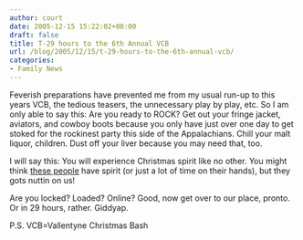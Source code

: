 ```yaml
---
author: court
date: 2005-12-15 15:22:02+00:00
draft: false
title: T-29 hours to the 6th Annual VCB
url: /blog/2005/12/15/t-29-hours-to-the-6th-annual-vcb/
categories:
- Family News
---
```


Feverish preparations have prevented me from my usual run-up to this years VCB, the tedious teasers, the unnecessary play by play, etc.  So I am only able to say this:  Are you ready to ROCK?  Get out your fringe jacket, aviators, and cowboy boots because you only have just over one day to get stoked for the rockinest party this side of the Appalachians.  Chill your malt liquor, children.  Dust off your liver because you may need that, too.

I will say this:  You will experience Christmas spirit like no other.  You might think [these people](http://media.putfile.com/WizardsofWinter-SM) have spirit (or just a lot of time on their hands), but they gots nuttin on us!

Are you locked?  Loaded?  Online?  Good, now get over to our place, pronto.  Or in 29 hours, rather.  Giddyap.

P.S. VCB=Vallentyne Christmas Bash
